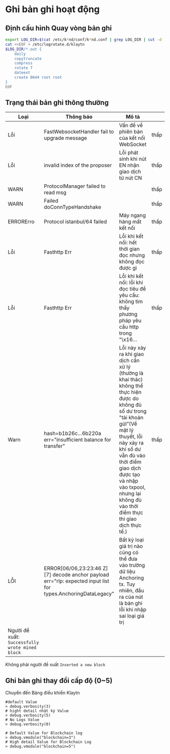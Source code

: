 # Ghi bản ghi hoạt động

## Định cấu hình Quay vòng bản ghi

```bash
export LOG_DIR=$(cat /etc/k*nd/conf/k*nd.conf | grep LOG_DIR | cut -d '=' -f 2)
cat <<EOF > /etc/logrotate.d/klaytn
$LOG_DIR/*.out {
    daily
    copytruncate
    compress
    rotate 7
    dateext
    create 0644 root root
}
EOF
```

## Trạng thái bản ghi thông thường

| Loại                                           | Thông báo                                                                                                          | Mô tả                                                                                                                                                                                                                                                                                              |      |
| ----------------------------------------------- | ------------------------------------------------------------------------------------------------------------------ | -------------------------------------------------------------------------------------------------------------------------------------------------------------------------------------------------------------------------------------------------------------------------------------------------- | ---- |
| Lỗi                                             | FastWebsocketHandler fail to upgrade message                                                                       | Vấn đề về phiên bản của kết nối WebSocket                                                                                                                                                                                                                                                          | thấp |
| Lỗi                                             | invalid index of the proposer                                                                                      | Lỗi phát sinh khi nút EN nhận giao dịch từ nút CN                                                                                                                                                                                                                                                  | thấp |
| WARN                                            | ProtocolManager failed to read msg                                                                                 |                                                                                                                                                                                                                                                                                                    | thấp |
| WARN                                            | Failed doConnTypeHandshake                                                                                         |                                                                                                                                                                                                                                                                                                    | thấp |
| ERRORErro                                       | Protocol istanbul/64 failed                                                                                        | Máy ngang hàng mất kết nối                                                                                                                                                                                                                                                                         | thấp |
| Lỗi                                             | Fasthttp Err                                                                                                       | Lỗi khi kết nối: hết thời gian đọc nhưng không đọc được gì                                                                                                                                                                                                                                         | thấp |
| Lỗi                                             | Fasthttp Err                                                                                                       | Lỗi khi kết nối: lỗi khi đọc tiêu đề yêu cầu: không tìm thấy phương pháp yêu cầu http trong "\x16…                                                                                                                                                                                                | thấp |
| Warn                                            | hash=b1b26c…6b220a err="insufficient balance for transfer"                                                         | Lỗi này xảy ra khi giao dịch cần xử lý (thường là khai thác) không thể thực hiện được do không đủ số dư trong "tài khoản gửi”(Về mặt lý thuyết, lỗi này xảy ra khi số dư vẫn đủ vào thời điểm giao dịch được tạo và nhập vào txpool, nhưng lại không đủ vào thời điểm thực thi giao dịch thực tế.) | thấp |
| LỖI                                             | ERROR\[06/06,23:23:46 Z] \[7] decode anchor payload err="rlp: expected input list for types.AnchoringDataLegacy" | Bất kỳ loại giá trị nào cũng có thể đưa vào trường dữ liệu Anchoring tx. Tuy nhiên, đầu ra của nút là bản ghi lỗi khi nhập sai loại giá trị                                                                                                                                                        |      |
| Người đề xuất: `Successfully wrote mined block` |                                                                                                                    |                                                                                                                                                                                                                                                                                                    |      |

Không phải người đề xuất `Inserted a new block`

## Ghi bản ghi thay đổi cấp độ (0\~5)

Chuyển đến Bảng điều khiển Klaytn

```
#default Value
> debug.verbosity(3)
# hight detail nhật ký Value
> debug.verbosity(5)
# No Logs Value
> debug.verbosity(0)

# Default Value for Blockchain log
> debug.vmodule("blockchain=3")
# High detail Value for Blockchain Log
> debug.vmodule("blockchain=5")

```
